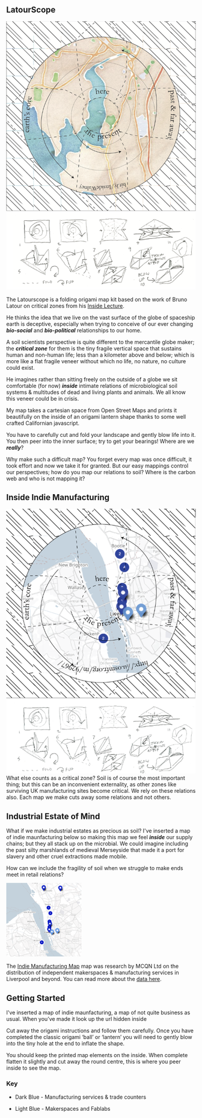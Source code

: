 
## LatourScope

![Landing on Lancaster Map](images/LandingonLancaster.png)

The Latourscope is a folding origami map kit based on the work of Bruno Latour on critical zones from his [Inside Lecture](https://www.youtube.com/watch?v=gzPROcd1MuE).

He thinks the idea that we live on the vast surface of the globe of spaceship earth is deceptive, especially when trying to conceive of our ever changing ***bio-social*** and ***bio-political*** relationships to our home.

A soil scientists perspective is quite different to the mercantile globe maker; the ***critical zone*** for them is the tiny fragile vertical space that sustains human and non-human life; less than a kilometer above and below; which is more like a flat fragile veneer without which no life, no nature, no culture could exist.  

He imagines rather than sitting freely on the outside of a globe we sit comfortable (for now) ***inside*** intimate relations of microbiological soil systems & multitudes of dead and living plants and animals. We all know this veneer could be in crisis.

My map takes a cartesian space from Open Street Maps and prints it beautifully on the inside of an origami lantern shape thanks to some well crafted Californian javascript.

You have to carefully cut and fold your landscape and gently blow life into it. You then peer into the inner surface; try to get your bearings! Where are we ***really***?

Why make such a difficult map? You forget every map was once difficult, it took effort and now we take it for granted. But our easy mappings control our perspectives; how do you map our relations to soil? Where is the carbon web and who is not mapping it?



## Inside Indie Manufacturing

![Landing on DoES Map](images/LandingonDoESmap.png)
What else counts as a critical zone? Soil is of course the most important thing; but this can be an inconvenient externality, as other zones like surviving UK manufacturing sites become critical. We rely on these relations also. Each map we make cuts away some relations and not others.

## Industrial Estate of Mind

What if we make industrial estates as precious as soil? I've inserted a map of indie maunfacturing below so making this map we feel ***inside*** our supply chains; but they all stack up on the microbial. We could imagine including the past silty marshlands of medieval Merseyside that made it a port for slavery and other cruel extractions made mobile.

How can we include the fragility of soil when we struggle to make ends meet in retail relations?

<img src="images/indiemanufacturemerseymap.png" width="200">

The [Indie Manufacturing Map](https://indie.mcqn.com/map/) map was research by MCQN Ltd on the distribution of independent makerspaces & manufacturing services in Liverpool and beyond. You can read more about the [data here](https://indie.mcqn.com/blog/2016/04/14/contributing-indie-manufacturing-data-to-open-street-map.html).

## Getting Started

I've inserted a map of indie maunfacturing, a map of not quite business as usual. When you’ve made it look up the url hidden inside 

Cut away the origami instructions and follow them carefully. Once you have completed the classic origami ‘ball’ or ‘lantern’ you will need to gently blow into the tiny hole at the end to inflate the shape. 

You should keep the printed map elements on the inside. When complete flatten it slightly and cut away the round centre, this is where you peer inside to see the map.

### Key

 * Dark Blue - Manufacturing services & trade counters

 * Light Blue - Makerspaces and Fablabs
